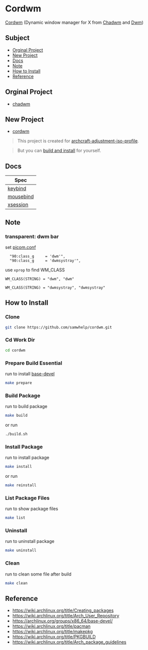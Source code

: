 
# Cordwm

[Cordwm](https://github.com/samwhelp/cordwm) (Dynamic window manager for X from [Chadwm](https://github.com/siduck76/chadwm) and [Dwm](https://aur.archlinux.org/packages/dwm/))

## Subject

* [Orginal Project](#orginal-project)
* [New Project](#new-project)
* [Docs](#docs)
* [Note](#note)
* [How to Install](#how-to-install)
* [Reference](#reference)


## Orginal Project

* [chadwm](https://github.com/siduck76/chadwm)


## New Project

* [cordwm](https://github.com/samwhelp/cordwm)

> This project is created for [archcraft-adjustment-iso-profile](https://github.com/samwhelp/archcraft-adjustment-iso-profile/blob/main/iso-profile/openbox/adjustment-openbox-with-tint/profile/packages.x86_64#L768).

> But you can [build and install]((#how-to-install)) for yourself.

## Docs

| Spec |
| --- |
| [keybind](asset/usr/share/cordwm/docs/spec-keybind.md) |
| [mousebind](asset/usr/share/cordwm/docs/spec-mousebind.md) |
| [xsession](asset/usr/share/cordwm/docs/spec-boot.md) |


## Note

### transparent: dwm bar

set [picom.conf](asset/usr/share/cordwm/config/cordwm/share/style-profile/main/picom/picom.conf#L231)

```
  "90:class_g     = 'dwm'",
  "90:class_g     = 'dwmsystray'",
```

use `xprop` to find WM_CLASS

```
WM_CLASS(STRING) = "dwm", "dwm"
```

```
WM_CLASS(STRING) = "dwmsystray", "dwmsystray"
```


## How to Install

### Clone

``` sh
git clone https://github.com/samwhelp/cordwm.git
```

### Cd Work Dir

``` sh
cd cordwm
```

### Prepare Build Essential

run to install [base-devel](https://archlinux.org/groups/x86_64/base-devel/)

``` sh
make prepare
```

### Build Package

run to build package

``` sh
make build
```

or run

``` sh
./build.sh
```

### Install Package


run to install package

``` sh
make install
```

or run

``` sh
make reinstall
```

### List Package Files

run to show package files

``` sh
make list
```

### Uninstall

run to uninstall package

``` sh
make uninstall
```

### Clean

run to clean some file after build

``` sh
make clean
```


## Reference

* https://wiki.archlinux.org/title/Creating_packages
* https://wiki.archlinux.org/title/Arch_User_Repository
* https://archlinux.org/groups/x86_64/base-devel/
* https://wiki.archlinux.org/title/pacman
* https://wiki.archlinux.org/title/makepkg
* https://wiki.archlinux.org/title/PKGBUILD
* https://wiki.archlinux.org/title/Arch_package_guidelines
